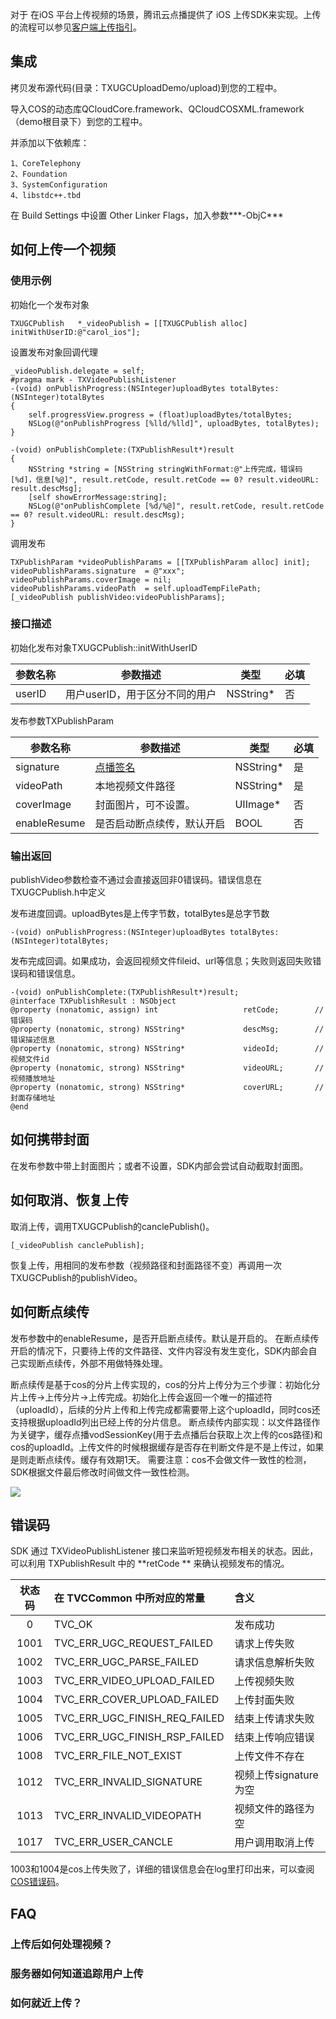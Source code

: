 对于 在iOS 平台上传视频的场景，腾讯云点播提供了 iOS 上传SDK来实现。上传的流程可以参见[客户端上传指引](/document/product/266/9219)。


## 集成

拷贝发布源代码(目录：TXUGCUploadDemo/upload)到您的工程中。

导入COS的动态库QCloudCore.framework、QCloudCOSXML.framework（demo根目录下）到您的工程中。

并添加以下依赖库：

```
1、CoreTelephony
2、Foundation
3、SystemConfiguration
4、libstdc++.tbd
```

在 Build Settings 中设置 Other Linker Flags，加入参数***-ObjC***

##  如何上传一个视频

###  使用示例

初始化一个发布对象

```objc
TXUGCPublish   *_videoPublish = [[TXUGCPublish alloc] initWithUserID:@"carol_ios"];
```

设置发布对象回调代理

```objc
_videoPublish.delegate = self;
#pragma mark - TXVideoPublishListener
-(void) onPublishProgress:(NSInteger)uploadBytes totalBytes: (NSInteger)totalBytes
{
    self.progressView.progress = (float)uploadBytes/totalBytes;
    NSLog(@"onPublishProgress [%lld/%lld]", uploadBytes, totalBytes);
}

-(void) onPublishComplete:(TXPublishResult*)result
{
    NSString *string = [NSString stringWithFormat:@"上传完成，错误码[%d]，信息[%@]", result.retCode, result.retCode == 0? result.videoURL: result.descMsg];
    [self showErrorMessage:string];
    NSLog(@"onPublishComplete [%d/%@]", result.retCode, result.retCode == 0? result.videoURL: result.descMsg);
}
```

调用发布

```objc
TXPublishParam *videoPublishParams = [[TXPublishParam alloc] init];
videoPublishParams.signature  = @"xxx";
videoPublishParams.coverImage = nil;
videoPublishParams.videoPath  = self.uploadTempFilePath;
[_videoPublish publishVideo:videoPublishParams];
```

###  接口描述

初始化发布对象TXUGCPublish::initWithUserID

| 参数名称   | 参数描述               | 类型        | 必填   |
| ------ | ------------------ | --------- | ---- |
| userID | 用户userID，用于区分不同的用户 | NSString* | 否    |


发布参数TXPublishParam

| 参数名称         | 参数描述                                     | 类型        | 必填   |
| ------------ | ---------------------------------------- | --------- | ---- |
| signature    | [点播签名](/document/product/266/9221) | NSString* | 是    |
| videoPath    | 本地视频文件路径                                 | NSString* | 是    |
| coverImage   | 封面图片，可不设置。                               | UIImage*  | 否    |
| enableResume | 是否启动断点续传，默认开启                            | BOOL      | 否    |

### 输出返回

publishVideo参数检查不通过会直接返回非0错误码。错误信息在TXUGCPublish.h中定义

发布进度回调。uploadBytes是上传字节数，totalBytes是总字节数

```objc
-(void) onPublishProgress:(NSInteger)uploadBytes totalBytes: (NSInteger)totalBytes;
```

发布完成回调。如果成功，会返回视频文件fileid、url等信息；失败则返回失败错误码和错误信息。

```objc
-(void) onPublishComplete:(TXPublishResult*)result;
@interface TXPublishResult : NSObject
@property (nonatomic, assign) int                   retCode;        //错误码
@property (nonatomic, strong) NSString*             descMsg;        //错误描述信息
@property (nonatomic, strong) NSString*             videoId;        //视频文件id
@property (nonatomic, strong) NSString*             videoURL;       //视频播放地址
@property (nonatomic, strong) NSString*             coverURL;       //封面存储地址
@end
```

##  如何携带封面

在发布参数中带上封面图片；或者不设置，SDK内部会尝试自动截取封面图。

##  如何取消、恢复上传

取消上传，调用TXUGCPublish的canclePublish()。

```objc
[_videoPublish canclePublish];
```

恢复上传，用相同的发布参数（视频路径和封面路径不变）再调用一次TXUGCPublish的publishVideo。

##  如何断点续传

发布参数中的enableResume，是否开启断点续传。默认是开启的。
在断点续传开启的情况下，只要待上传的文件路径、文件内容没有发生变化，SDK内部会自己实现断点续传，外部不用做特殊处理。

断点续传是基于cos的分片上传实现的，cos的分片上传分为三个步骤：初始化分片上传->上传分片->上传完成。初始化上传会返回一个唯一的描述符（uploadId），后续的分片上传和上传完成都需要带上这个uploadId，同时cos还支持根据uploadId列出已经上传的分片信息。
断点续传内部实现：以文件路径作为关键字，缓存点播vodSessionKey(用于去点播后台获取上次上传的cos路径)和cos的uploadId。上传文件的时候根据缓存是否存在判断文件是不是上传过，如果是则走断点续传。缓存有效期1天。
需要注意：cos不会做文件一致性的检测，SDK根据文件最后修改时间做文件一致性检测。

![](https://mc.qcloudimg.com/static/img/9532c4abaf9b916505f0d69335452984/image.png)

## 错误码

SDK 通过 TXVideoPublishListener 接口来监听短视频发布相关的状态。因此，可以利用 TXPublishResult 中的 **retCode ** 来确认视频发布的情况。

| 状态码  | 在 TVCCommon 中所对应的常量           | 含义              |
| :--: | :---------------------------- | :-------------- |
|  0   | TVC_OK                        | 发布成功            |
| 1001 | TVC_ERR_UGC_REQUEST_FAILED    | 请求上传失败          |
| 1002 | TVC_ERR_UGC_PARSE_FAILED      | 请求信息解析失败        |
| 1003 | TVC_ERR_VIDEO_UPLOAD_FAILED   | 上传视频失败          |
| 1004 | TVC_ERR_COVER_UPLOAD_FAILED   | 上传封面失败          |
| 1005 | TVC_ERR_UGC_FINISH_REQ_FAILED | 结束上传请求失败        |
| 1006 | TVC_ERR_UGC_FINISH_RSP_FAILED | 结束上传响应错误        |
| 1008 | TVC_ERR_FILE_NOT_EXIST        | 上传文件不存在         |
| 1012 | TVC_ERR_INVALID_SIGNATURE     | 视频上传signature为空 |
| 1013 | TVC_ERR_INVALID_VIDEOPATH     | 视频文件的路径为空       |
| 1017 | TVC_ERR_USER_CANCLE           | 用户调用取消上传        |

1003和1004是cos上传失败了，详细的错误信息会在log里打印出来，可以查阅[COS错误码](https://cloud.tencent.com/document/product/436/7730)。

##  FAQ

### 上传后如何处理视频？
### 服务器如何知道追踪用户上传
### 如何就近上传？